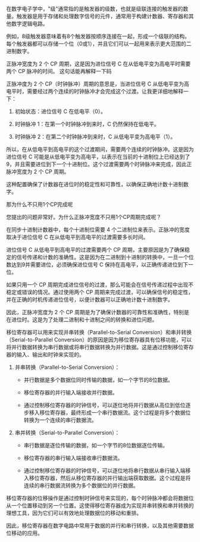 在数字电子学中，"级"通常指的是触发器的级数，也就是级联连接的触发器的数量。触发器是用于存储和处理数字信号的元件，通常用于构建计数器、寄存器和其他数字逻辑电路。

例如，8级触发器意味着有8个触发器按顺序连接在一起，形成一个级联的结构。每个触发器都可以存储一个位（0或1），并且它们可以一起用来表示更大范围的二进制数字。

正脉冲宽度为 2 个 CP 周期，这是因为进位信号 C 在从低电平变为高电平时需要两个 CP 脉冲的时间。 这句话能再解释一下码

正脉冲度为 2 个 CP（时钟脉冲）周期的意思是，当进位信号 C 从低电平变为高电平时，需要经过两个连续的时钟脉冲才会完成这个过渡。让我更详细地解释一下：

1. 初始状态：进位信号 C 在低电平（0）。
   
2. 时钟脉冲 1：在第一个时钟脉冲到来时，C 仍然保持在低电平。
   
3. 时钟脉冲 2：在第二个时钟脉冲到来时，C 从低电平变为高电平（1）。
   
所以，在从低电平到高电平的这个过渡期间，需要两个连续的时钟脉冲。这是因为进位信号 C 可能是从低电平变为高电平，以表示在当前的十进制位上已经达到了9，并且需要进位到下一个十进制位。这个过渡需要两个时钟脉冲来完成，因此正脉冲宽度为 2 个 CP 周期。

这种配置确保了计数器在进位时的稳定性和可靠性，以确保正确地计数十进制数字。

那为什么不只用1个CP完成呢

您提出的问题非常好。为什么正脉冲宽度不只用1个CP周期完成呢？

在同步十进制计数器中，每个十进制位需要 4 个二进制位来表示。正脉冲的宽度取决于进位信号 C 在从低电平到高电平的过渡需要多长时间。

进位信号 C 从低电平到高电平的过渡需要两个 CP 周期，主要原因是为了确保稳定的信号传递和计数的准确性。这是因为在二进制到十进制的转换中，一旦一个位数达到9并需要进位，必须确保进位信号 C 保持在高电平，以正确传递进位到下一位。

如果只用一个 CP 周期完成进位信号的过渡，那么可能会在信号传递过程中出现不稳定或错误的情况。通过使用两个 CP 周期来完成过渡，可以确保信号的稳定性，并在正确的时机传递进位信号，以便计数器可以正确地计数十进制数字。

因此，正脉冲宽度为 2 个 CP 周期是为了确保计数器的可靠性和准确性，特别是在进位时。这是为了处理二进制和十进制之间的转换和进位问题。

移位寄存器可以用来实现并串转换（Parallel-to-Serial Conversion）和串并转换（Serial-to-Parallel Conversion）的原因是因为移位寄存器具有位移功能，可以将并行数据转换为串行数据或将串行数据转换为并行数据。这是通过控制移位寄存器的输入、输出和时钟来实现的。

1. 并串转换（Parallel-to-Serial Conversion）：
   
   - 并行数据是多个数据位同时传输的数据，如一个字节的8位数据。
     
   - 移位寄存器的并行输入端接收并行数据。
     
   - 通过控制移位寄存器的时钟信号，可以逐位地将并行数据从高位到低位逐步移入移位寄存器，最终形成一个串行数据流。这个过程是将多个数据位转换为一个连续的串行数据流。
     
2. 串并转换（Serial-to-Parallel Conversion）：
   
   - 串行数据是逐位传输的数据，如一个字节的8位数据逐位传输。
     
   - 移位寄存器的串行输入端接收串行数据流。
     
   - 通过控制移位寄存器的时钟信号，可以逐位地将串行数据从串行输入端移入移位寄存器，然后从移位寄存器的并行输出端获取数据。这个过程是将连续的串行数据流转换为多个数据位的并行数据。
     
移位寄存器的位移操作是通过控制时钟信号来实现的，每个时钟脉冲都会将数据位从一个位置移动到另一个位置。这使得移位寄存器成为实现并串转换和串并转换的理想工具，因为它们可以有效地处理数据位的移动和重排。

因此，移位寄存器在数字电路中常用于数据的并行和串行转换，以及其他需要数据位移动的应用。

